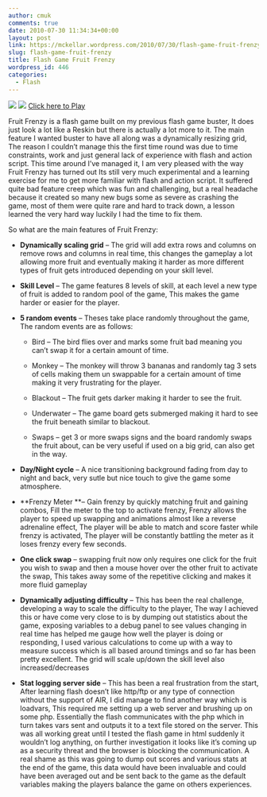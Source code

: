 ```yaml
---
author: cmuk
comments: true
date: 2010-07-30 11:34:34+00:00
layout: post
link: https://mckellar.wordpress.com/2010/07/30/flash-game-fruit-frenzy/
slug: flash-game-fruit-frenzy
title: Flash Game Fruit Frenzy
wordpress_id: 446
categories:
  - Flash
---
```


[![](https://mckellar.files.wordpress.com/2017/10/froot.jpg)](http://cm.1free.ws/)
[![](https://mckellar.files.wordpress.com/2017/10/froot1.jpg)](http://cm.1free.ws/)
[Click here to Play](http://cm.1free.ws/)

Fruit Frenzy is a flash game built on my previous flash game buster, It does just look a lot like a Reskin but there is actually a lot more to it. The main feature I wanted buster to have all along was a dynamically resizing grid, The reason I couldn’t manage this the first time round was due to time constraints, work and just general lack of experience with flash and action script. This time around I’ve managed it, I am very pleased with the way Fruit Frenzy has turned out Its still very much experimental and a learning exercise for me to get more familiar with flash and action script. It suffered quite bad feature creep which was fun and challenging, but a real headache because it created so many new bugs some as severe as crashing the game, most of them were quite rare and hard to track down, a lesson learned the very hard way luckily I had the time to fix them.

So what are the main features of Fruit Frenzy:

- **Dynamically scaling grid** – The grid will add extra rows and columns on remove rows and columns in real time, this changes the gameplay a lot allowing more fruit and eventually making it harder as more different types of fruit gets introduced depending on your skill level.
- **Skill Level** – The game features 8 levels of skill, at each level a new type of fruit is added to random pool of the game, This makes the game harder or easier for the player.
- **5 random events** – Theses take place randomly throughout the game, The random events are as follows:

  - Bird – The bird flies over and marks some fruit bad meaning you can’t swap it for a certain amount of time.

  - Monkey – The monkey will throw 3 bananas and randomly tag 3 sets of cells making them un swappable for a certain amount of time making it very frustrating for the player.

  - Blackout – The fruit gets darker making it harder to see the fruit.

  - Underwater – The game board gets submerged making it hard to see the fruit beneath similar to blackout.

  - Swaps – get 3 or more swaps signs and the board randomly swaps the fruit about, can be very useful if used on a big grid, can also get in the way.

- **Day/Night cycle** – A nice transitioning background fading from day to night and back, very sutle but nice touch to give the game some atmosphere.
- **Frenzy Meter **– Gain frenzy by quickly matching fruit and gaining combos, Fill the meter to the top to activate frenzy, Frenzy allows the player to speed up swapping and animations almost like a reverse adrenaline effect, The player will be able to match and score faster while frenzy is activated, The player will be constantly battling the meter as it loses frenzy every few seconds.
- **One click swap** – swapping fruit now only requires one click for the fruit you wish to swap and then a mouse hover over the other fruit to activate the swap, This takes away some of the repetitive clicking and makes it more fluid gameplay
- **Dynamically adjusting difficulty** – This has been the real challenge, developing a way to scale the difficulty to the player, The way I achieved this or have come very close to is by dumping out statistics about the game, exposing variables to a debug panel to see values changing in real time has helped me gauge how well the player is doing or responding, I used various calculations to come up with a way to measure success which is all based around timings and so far has been pretty excellent. The grid will scale up/down the skill level also increased/decreases
- **Stat logging server side** – This has been a real frustration from the start, After learning flash doesn’t like http/ftp or any type of connection without the support of AIR, I did manage to find another way which is loadvars, This required me setting up a web server and brushing up on some php. Essentially the flash communicates with the php which in turn takes vars sent and outputs it to a text file stored on the server. This was all working great until I tested the flash game in html suddenly it wouldn’t log anything, on further investigation it looks like it’s coming up as a security threat and the browser is blocking the communication. A real shame as this was going to dump out scores and various stats at the end of the game, this data would have been invaluable and could have been averaged out and be sent back to the game as the default variables making the players balance the game on others experiences.

